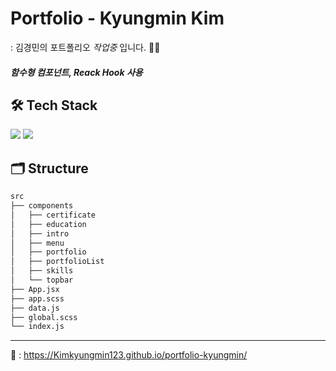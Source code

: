 # Portfolio - Kyungmin Kim

: 김경민의 포트폴리오 _작업중_ 입니다. 👩👩

##### 함수형 컴포넌트, Reack Hook 사용

## 🛠 Tech Stack

<img src="https://img.shields.io/badge/React-61DAFB?style=flat-square&logo=React&logoColor=white"/> <img src="https://img.shields.io/badge/Sass-CC6699?style=flat-square&logo=Sass&logoColor=white"/>

## 🗂 Structure

```bash
src
├── components
│   ├── certificate
│   ├── education
│   ├── intro
│   ├── menu
│   ├── portfolio
│   ├── portfolioList
│   ├── skills
│   └── topbar
├── App.jsx
├── app.scss
├── data.js
├── global.scss
└── index.js
```

---

👀 : https://Kimkyungmin123.github.io/portfolio-kyungmin/
